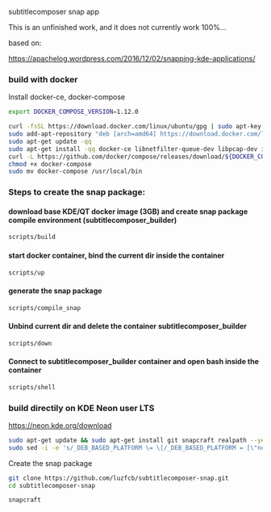
subtitlecomposer snap app

This is an unfinished work, and it does not currently work 100%...

based on:

https://apachelog.wordpress.com/2016/12/02/snapping-kde-applications/



### build with docker
Install docker-ce, docker-compose

```bash
export DOCKER_COMPOSE_VERSION=1.12.0

curl -fsSL https://download.docker.com/linux/ubuntu/gpg | sudo apt-key add -
sudo add-apt-repository "deb [arch=amd64] https://download.docker.com/linux/ubuntu $(lsb_release -cs) stable" --yes
sudo apt-get update -qq
sudo apt-get install -qq docker-ce libnetfilter-queue-dev libpcap-dev iptables-dev realpath
curl -L https://github.com/docker/compose/releases/download/${DOCKER_COMPOSE_VERSION}/docker-compose-`uname -s`-`uname -m` > docker-compose
chmod +x docker-compose
sudo mv docker-compose /usr/local/bin

```

### Steps to create the snap package:


#### download base KDE/QT docker image (3GB) and create snap package compile environment (subtitlecomposer_builder)

```bash
scripts/build
```

#### start docker container, bind the current dir inside the container
```bash
scripts/up
```

#### generate the snap package
```bash
scripts/compile_snap
```

#### Unbind current dir and delete the container subtitlecomposer_builder
```bash
scripts/down
```

#### Connect to subtitlecomposer_builder container and open bash inside the container
```bash
scripts/shell
```

### build directily on KDE Neon user LTS

https://neon.kde.org/download

```bash
sudo apt-get update && sudo apt-get install git snapcraft realpath --yes
sudo sed -i -e 's/_DEB_BASED_PLATFORM \= \[/_DEB_BASED_PLATFORM = [\"neon\"\,/g' /usr/lib/python3/dist-packages/snapcraft//internal/repo/_platform.py

```

Create the snap package
```bash
git clone https://github.com/luzfcb/subtitlecomposer-snap.git
cd subtitlecomposer-snap

snapcraft
```

